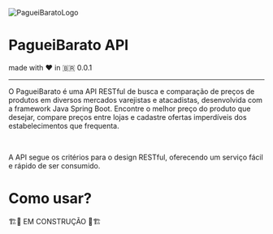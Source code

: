 ![PagueiBaratoLogo](https://user-images.githubusercontent.com/56810073/176563856-105698e9-6258-463b-96fc-3032660bf308.png)
# PagueiBarato API
made with ❤ in 🇧🇷
0.0.1
<hr>

<p>O PagueiBarato é uma API RESTful de busca e comparação de preços de produtos em diversos mercados varejistas e atacadistas, desenvolvida com a framework Java Spring Boot. Encontre o melhor preço do produto que desejar, compare preços entre lojas e cadastre ofertas imperdíveis dos estabelecimentos que frequenta.</p>

<br>

<p>A API segue os critérios para o design RESTful, oferecendo um serviço fácil e rápido de ser consumido.</p>

# Como usar?

🏗🚧 EM CONSTRUÇÃO 🚧🏗
